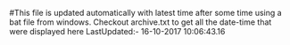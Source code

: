 #This file is updated automatically with latest time after some time using a bat file from windows. Checkout archive.txt to get all the date-time that were displayed here
LastUpdated:- 16-10-2017 10:06:43.16 
